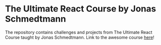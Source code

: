 # The Ultimate React Course by Jonas Schmedtmann

The repository contains challenges and projects from The Ultimate React Course taught by Jonas Schmedtmann. Link to the awesome course <a href="https://www.udemy.com/course/the-ultimate-react-course/" target="_blank">here</a>!
